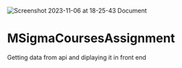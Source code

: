 ![Screenshot 2023-11-06 at 18-25-43 Document](https://github.com/mhdsuhailmk/MSigmaCoursesAssignment/assets/71368213/2e2956af-3f21-4749-969a-e7dc771f4879)
# MSigmaCoursesAssignment
Getting data from api and diplaying it in front end
